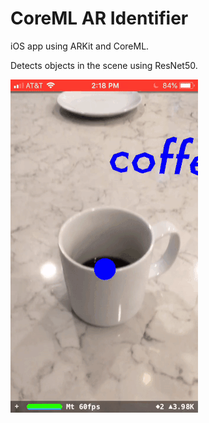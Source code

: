# CoreML AR Identifier


iOS app using ARKit and CoreML.

Detects objects in the scene using ResNet50.

![alt text](https://github.com/StevenH34/CoreML-AR-Identifier/blob/master/coreml.gif)
